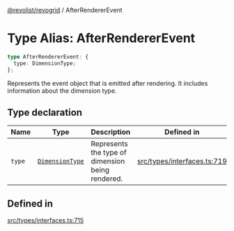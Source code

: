 [@revolist/revogrid](README.md) / AfterRendererEvent

# Type Alias: AfterRendererEvent

```ts
type AfterRendererEvent: {
  type: DimensionType;
};
```

Represents the event object that is emitted after rendering.
It includes information about the dimension type.

## Type declaration

| Name | Type | Description | Defined in |
| ------ | ------ | ------ | ------ |
| `type` | [`DimensionType`](TypeAlias.DimensionType.md) | Represents the type of dimension being rendered. | [src/types/interfaces.ts:719](https://github.com/revolist/revogrid/blob/2ea7abe619348281bd56e0a8ea657ffef9c19154/src/types/interfaces.ts#L719) |

## Defined in

[src/types/interfaces.ts:715](https://github.com/revolist/revogrid/blob/2ea7abe619348281bd56e0a8ea657ffef9c19154/src/types/interfaces.ts#L715)
